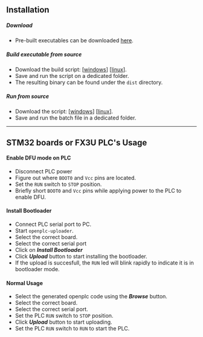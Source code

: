 ## Installation

##### Download
- Pre-built executables can be downloaded [here](https://github.com/kinsamanka/openplc-uploader/releases).

##### Build executable from source
- Download the build script: [[windows](https://raw.githubusercontent.com/kinsamanka/openplc-uploader/master/scripts/build.bat)] [[linux](https://raw.githubusercontent.com/kinsamanka/openplc-uploader/master/scripts/build.sh)].
- Save and run the script on a dedicated folder.
- The resulting binary can be found under the `dist` directory.

##### Run from source
- Download the script: [[windows](https://raw.githubusercontent.com/kinsamanka/openplc-uploader/master/scripts/start.bat)] [[linux](https://raw.githubusercontent.com/kinsamanka/openplc-uploader/master/scripts/start.sh)].
- Save and run the batch file in a dedicated folder.

------------

## STM32 boards or FX3U PLC's Usage

#### Enable DFU mode on PLC
- Disconnect PLC power
- Figure out where `BOOT0` and `Vcc` pins are located.
- Set the `RUN` switch to  `STOP` position.
- Briefly short `BOOT0` and `Vcc` pins while applying power to the PLC to enable DFU.

#### Install Bootloader
- Connect PLC serial port to PC.
- Start `openplc-uploader`.
- Select the correct board.
- Select the correct serial port
- Click on ***Install Bootloader***
- Click ***Upload*** button to start installing the bootloader.
- If the upload is succesfull, the `RUN` led will blink rapidly to indicate it is in bootloader mode.

#### Normal Usage
- Select the generated openplc code using the ***Browse*** button.
- Select the correct board.
- Select the correct serial port.
- Set the PLC `RUN` switch to `STOP` position.
- Click ***Upload*** button to start uploading.
- Set the PLC `RUN` switch to `RUN` to start the PLC.
